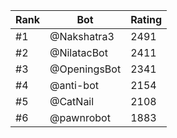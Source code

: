 Rank|Bot|Rating
---|---|---
#1|@Nakshatra3|2491
#2|@NilatacBot|2411
#3|@OpeningsBot|2341
#4|@anti-bot|2154
#5|@CatNail|2108
#6|@pawnrobot|1883
